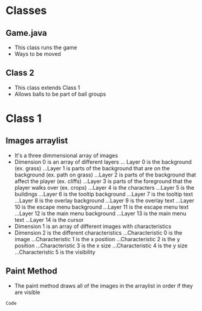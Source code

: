 # Classes
## Game.java
- This class runs the game
- Ways to be moved
## Class 2
- This class extends Class 1
- Allows balls to be part of ball groups
# Class 1
## Images arraylist
- It's a three dimmensional array of images
- Dimension 0 is an array of different layers
... Layer 0 is the background (ex. grass)
...Layer 1 is parts of the background that are on the background (ex. path on grass)
...Layer 2 is parts of the background that affect the player (ex. cliffs)
...Layer 3 is parts of the foreground that the player walks over (ex. crops)
...Layer 4 is the characters
...Layer 5 is the buildings
...Layer 6 is the tooltip background
...Layer 7 is the tooltip text
...Layer 8 is the overlay background
...Layer 9 is the overlay text
...Layer 10 is the escape menu background
...Layer 11 is the escape menu text
...Layer 12 is the main menu background
...Layer 13 is the main menu text
...Layer 14 is the cursor
- Dimension 1 is an array of different images with characteristics
- Dimension 2 is the different characteristics
...Characteristic 0 is the image
...Characteristic 1 is the x position
...Characteristic 2 is the y position
...Characteristic 3 is the x size
...Characteristic 4 is the y size
...Characteristic 5 is the visibility
## Paint Method
- The paint method draws all of the images in the arraylist in order if they are visible
```
Code
```
